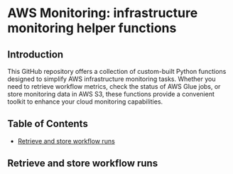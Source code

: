 # AWS Monitoring: infrastructure monitoring helper functions

## Introduction

This GitHub repository offers a collection of custom-built Python functions designed to simplify AWS infrastructure monitoring tasks. Whether you need to retrieve workflow metrics, check the status of AWS Glue jobs, or store monitoring data in AWS S3, these functions provide a convenient toolkit to enhance your cloud monitoring capabilities.

## Table of Contents

- [Retrieve and store workflow runs](#retrieve-and-store-workflow-runs)

## Retrieve and store workflow runs
